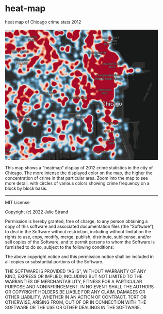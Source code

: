 # heat-map
heat map of Chicago crime stats 2012
<br><br>
<img src="chicagoheatmap.png" /><br>

This map shows a "heatmap" display of 2012 crime statistics in the city of Chicago. The more intense the displayed color on the map, the higher the concentration of crime in that particular area. Zoom into the map to see more detail, with circles of various colors showing crime frequency on a block by block basis. 


---
MIT License

Copyright (c) 2022 Julie Strand

Permission is hereby granted, free of charge, to any person obtaining a copy
of this software and associated documentation files (the "Software"), to deal
in the Software without restriction, including without limitation the rights
to use, copy, modify, merge, publish, distribute, sublicense, and/or sell
copies of the Software, and to permit persons to whom the Software is
furnished to do so, subject to the following conditions:

The above copyright notice and this permission notice shall be included in all
copies or substantial portions of the Software.

THE SOFTWARE IS PROVIDED "AS IS", WITHOUT WARRANTY OF ANY KIND, EXPRESS OR
IMPLIED, INCLUDING BUT NOT LIMITED TO THE WARRANTIES OF MERCHANTABILITY,
FITNESS FOR A PARTICULAR PURPOSE AND NONINFRINGEMENT. IN NO EVENT SHALL THE
AUTHORS OR COPYRIGHT HOLDERS BE LIABLE FOR ANY CLAIM, DAMAGES OR OTHER
LIABILITY, WHETHER IN AN ACTION OF CONTRACT, TORT OR OTHERWISE, ARISING FROM,
OUT OF OR IN CONNECTION WITH THE SOFTWARE OR THE USE OR OTHER DEALINGS IN THE
SOFTWARE.
